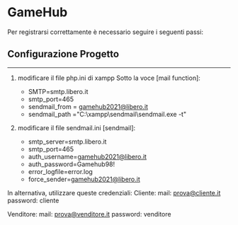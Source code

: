 # GameHub
Per registrarsi correttamente è necessario seguire i seguenti passi:


## Configurazione Progetto
***
1) modificare il file php.ini di xampp
   Sotto la voce [mail function]:
   * SMTP=smtp.libero.it
   * smtp_port=465
   * sendmail_from = gamehub2021@libero.it
   * sendmail_path ="C:\xampp\sendmail\sendmail.exe -t"
    
2) modificare il file sendmail.ini [sendmail]:
    *  smtp_server=smtp.libero.it
    *  smtp_port=465
    *  auth_username=gamehub2021@libero.it
    *  auth_password=Gamehub98!
    *  error_logfile=error.log
    *  force_sender=gamehub2021@libero.it

In alternativa, utilizzare queste credenziali:
Cliente:
mail: prova@cliente.it
password: cliente

Venditore:
mail: prova@venditore.it
password: venditore

